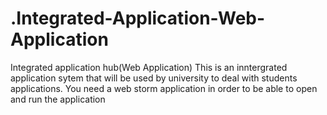# .Integrated-Application-Web-Application
Integrated application hub(Web Application)
This is an inntergrated application sytem that will be used by university to deal with students applications. You need a web storm application in order to be able to open and run the application
